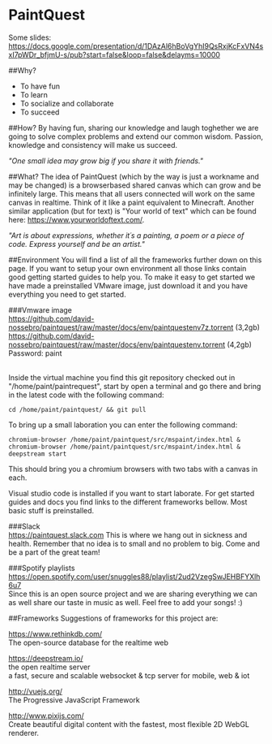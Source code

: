 # PaintQuest

Some slides: <br />
https://docs.google.com/presentation/d/1DAzAl6hBoVgYhI9QsRxjKcFxVN4sxI7pWDr_bfjmU-s/pub?start=false&loop=false&delayms=10000

##Why?
* To have fun
* To learn
* To socialize and collaborate
* To succeed

##How?
By having fun, sharing our knowledge and laugh toghether we are going to solve complex problems and extend our common wisdom. Passion, knowledge and consistency will make us succeed.

_"One small idea may grow big if you share it with friends."_

##What?
The idea of PaintQuest (which by the way is just a workname and may be changed) is a browserbased shared canvas which can grow and be infinitely large. This means that all users connected will work on the same canvas in realtime. Think of it like a paint equivalent to Minecraft. Another similar application (but for text) is "Your world of text" which can be found here: https://www.yourworldoftext.com/.

_"Art is about expressions, whether it´s a painting, a poem or a piece of code. Express yourself and be an artist."_

##Environment
You will find a list of all the frameworks further down on this page. If you want to setup your own environment all those links contain good getting started guides to help you. To make it easy to get started we have made a preinstalled VMware image, just download it and you have everything you need to get started.

###Vmware image<br />
https://github.com/david-nossebro/paintquest/raw/master/docs/env/paintquestenv7z.torrent (3,2gb)<br />
https://github.com/david-nossebro/paintquest/raw/master/docs/env/paintquestenv.torrent (4,2gb)<br />
Password: paint <br /><br />

Inside the virtual machine you find this git repository checked out in "/home/paint/paintrequest", start by open a terminal and go there and bring in the latest code with the following command:
```
cd /home/paint/paintquest/ && git pull
```

To bring up a small laboration you can enter the following command:
```
chromium-browser /home/paint/paintquest/src/mspaint/index.html & 
chromium-browser /home/paint/paintquest/src/mspaint/index.html & 
deepstream start
```
This should bring you a chromium browsers with two tabs with a canvas in each.

Visual studio code is installed if you want to start laborate. For get started guides and docs you find links to the different frameworks bellow. Most basic stuff is preinstalled.

###Slack<br />
https://paintquest.slack.com
This is where we hang out in sickness and health. Remember that no idea is to small and no problem to big. Come and be a part of the great team! 

###Spotify playlists<br />
https://open.spotify.com/user/snuggles88/playlist/2ud2VzegSwJEHBFYXlh6u7 <br />
Since this is an open source project and we are sharing everything we can as well share our taste in music as well. Feel free to add your songs! :)

##Frameworks
Suggestions of frameworks for this project are:

https://www.rethinkdb.com/ <br />
The open-source database for the realtime web

https://deepstream.io/ <br />
the open realtime server <br />
a fast, secure and scalable websocket & tcp server for mobile, web & iot

http://vuejs.org/ <br />
The Progressive JavaScript Framework

http://www.pixijs.com/ <br />
Create beautiful digital content with the fastest, most flexible 2D WebGL renderer.
